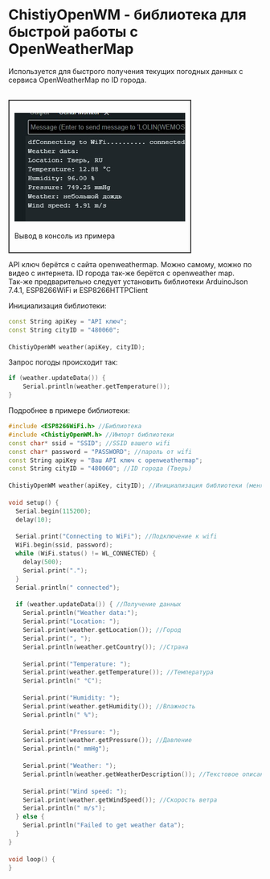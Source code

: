 # ChistiyOpenWM - библиотека для быстрой работы с OpenWeatherMap
Используется для быстрого получения текущих погодных данных с сервиса OpenWeatherMap по ID города.  
<br>

<div style="border: 2px solid #333; padding: 10px; display: inline-block;">

![Пример вывода](https://github.com/ChistiyAlexay/ChistiyOpenWM/blob/main/ChistiyOpenWM/Images/Img.jpg?raw=true)  
<br>
Вывод в консоль из примера

</div>  

<br>

API ключ берётся с сайта openweathermap. Можно самому, можно по видео с интернета. ID города так-же берётся с openweather map.
<br>
Так-же предварительно следует установить библиотеки ArduinoJson 7.4.1, ESP8266WiFi и ESP8266HTTPClient

  
  
Инициализация библиотеки:  
```cpp
const String apiKey = "API ключ";  
const String cityID = "480060";  
  
ChistiyOpenWM weather(apiKey, cityID);  
```

Запрос погоды происходит так: 
```cpp
if (weather.updateData()) {  
    Serial.println(weather.getTemperature());  
}
```

Подробнее в примере библиотеки:
```cpp
#include <ESP8266WiFi.h> //Библиотека 
#include <ChistiyOpenWM.h> //Импорт библиотеки
const char* ssid = "SSID"; //SSID вашего wifi
const char* password = "PASSWORD"; //пароль от wifi
const String apiKey = "Ваш API ключ с openweathermap";
const String cityID = "480060"; //ID города (Тверь)

ChistiyOpenWM weather(apiKey, cityID); //Инициализация библиотеки (менять только переменные, не эту строчку)

void setup() {
  Serial.begin(115200);
  delay(10);

  Serial.print("Connecting to WiFi"); //Подключение к wifi
  WiFi.begin(ssid, password);
  while (WiFi.status() != WL_CONNECTED) {
    delay(500);
    Serial.print(".");
  }
  Serial.println(" connected");

  if (weather.updateData()) { //Получение данных
    Serial.println("Weather data:");
    Serial.print("Location: ");
    Serial.print(weather.getLocation()); //Город
    Serial.print(", ");
    Serial.println(weather.getCountry()); //Страна

    Serial.print("Temperature: ");
    Serial.print(weather.getTemperature()); //Температура
    Serial.println(" °C");

    Serial.print("Humidity: ");
    Serial.print(weather.getHumidity()); //Влажность
    Serial.println(" %");

    Serial.print("Pressure: ");
    Serial.print(weather.getPressure()); //Давление
    Serial.println(" mmHg");

    Serial.print("Weather: ");
    Serial.println(weather.getWeatherDescription()); //Текстовое описание погоды

    Serial.print("Wind speed: ");
    Serial.print(weather.getWindSpeed()); //Скорость ветра
    Serial.println(" m/s");
  } else {
    Serial.println("Failed to get weather data");
  }
}

void loop() {
}
